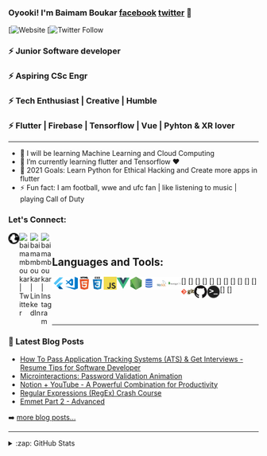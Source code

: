 ### Oyooki! I'm Baimam Boukar [facebook] [twitter] 👋

[![Website](https://google.dev/u/112078149833410470102)
[![Twitter Follow](https://twitter.com/baimamjj)

### ⚡ Junior Software developer

### ⚡ Aspiring CSc Engr

### ⚡ Tech Enthusiast | Creative | Humble

### ⚡ Flutter | Firebase | Tensorflow | Vue | Pyhton & XR lover

---

- 🔭 I will be learning Machine Learning and Cloud Computing
- 🌱 I’m currently learning flutter and Tensorflow ♥
- 🥅 2021 Goals: Learn Python for Ethical Hacking and Create more apps in flutter
- ⚡ Fun fact: I am football, wwe and ufc fan | like listening to music | playing Call of Duty

### Let's Connect:

[<img align="left" alt="baimamboukar.com" width="22px" src="https://raw.githubusercontent.com/iconic/open-iconic/master/svg/globe.svg" />][website]
[<img align="left" alt="baimamboukar | Twitter" width="22px" src="https://cdn.jsdelivr.net/npm/simple-icons@v3/icons/twitter.svg" />][twitter]
[<img align="left" alt="baimamboukar | LinkedIn" width="22px" src="https://cdn.jsdelivr.net/npm/simple-icons@v3/icons/linkedin.svg" />][linkedin]
[<img align="left" alt="baimamboukar | Instagram" width="22px" src="https://cdn.jsdelivr.net/npm/simple-icons@v3/icons/facebook.svg" />][facebook]

<br />

## Languages and Tools:

[<img align="left" alt="Visual Studio Code" width="26px" src="https://raw.githubusercontent.com/github/explore/80688e429a7d4ef2fca1e82350fe8e3517d3494d/topics/flutter/flutter.png" />]
[<img align="left" alt="Visual Studio Code" width="26px" src="https://raw.githubusercontent.com/github/explore/80688e429a7d4ef2fca1e82350fe8e3517d3494d/topics/visual-studio-code/visual-studio-code.png" />]
[<img align="left" alt="HTML5" width="26px" src="https://raw.githubusercontent.com/github/explore/80688e429a7d4ef2fca1e82350fe8e3517d3494d/topics/html/html.png" />]
[<img align="left" alt="CSS3" width="26px" src="https://raw.githubusercontent.com/github/explore/80688e429a7d4ef2fca1e82350fe8e3517d3494d/topics/css/css.png" />]
[<img align="left" alt="JavaScript" width="26px" src="https://raw.githubusercontent.com/github/explore/80688e429a7d4ef2fca1e82350fe8e3517d3494d/topics/javascript/javascript.png" />]
[<img align="left" alt="Vue" width="26px" src="https://raw.githubusercontent.com/github/explore/80688e429a7d4ef2fca1e82350fe8e3517d3494d/topics/vue/vue.png" />]
[<img align="left" alt="Node.js" width="26px" src="https://raw.githubusercontent.com/github/explore/80688e429a7d4ef2fca1e82350fe8e3517d3494d/topics/nodejs/nodejs.png" />]
[<img align="left" alt="SQL" width="26px" src="https://raw.githubusercontent.com/github/explore/80688e429a7d4ef2fca1e82350fe8e3517d3494d/topics/sql/sql.png" />]
[<img align="left" alt="MySQL" width="26px" src="https://raw.githubusercontent.com/github/explore/80688e429a7d4ef2fca1e82350fe8e3517d3494d/topics/mysql/mysql.png" />]
[<img align="left" alt="MongoDB" width="26px" src="https://raw.githubusercontent.com/github/explore/80688e429a7d4ef2fca1e82350fe8e3517d3494d/topics/mongodb/mongodb.png" />]
[<img align="left" alt="Git" width="26px" src="https://raw.githubusercontent.com/github/explore/80688e429a7d4ef2fca1e82350fe8e3517d3494d/topics/git/git.png" />]
[<img align="left" alt="GitHub" width="26px" src="https://raw.githubusercontent.com/github/explore/78df643247d429f6cc873026c0622819ad797942/topics/github/github.png" />]
[<img align="left" alt="Terminal" width="26px" src="https://raw.githubusercontent.com/github/explore/80688e429a7d4ef2fca1e82350fe8e3517d3494d/topics/terminal/terminal.png" />]

<br />
<br />

---

### 📕 Latest Blog Posts

<!-- BLOG-POST-LIST:START -->

- [How To Pass Application Tracking Systems (ATS) & Get Interviews - Resume Tips for Software Developer](https://dev.to/baimamboukar/how-to-pass-application-tracking-systems-ats-get-interviews-resume-tips-for-software-developer-4bmo)
- [Microinteractions: Password Validation Animation](https://dev.to/baimamboukar/microinteractions-password-validation-animation-5629)
- [Notion + YouTube - A Powerful Combination for Productivity](https://dev.to/baimamboukar/notion-youtube-a-powerful-combination-for-productivity-1def)
- [Regular Expressions (RegEx) Crash Course](https://dev.to/baimamboukar/regular-expressions-regex-crash-course-248n)
- [Emmet Part 2 - Advanced](https://dev.to/baimamboukar/emmet-part-2-advanced-4c65)
<!-- BLOG-POST-LIST:END -->

➡️ [more blog posts...](https://medium.com/baimamboukar)

---

<details>
  <summary>:zap: GitHub Stats</summary>

  <img align="left" alt="baimamboukar's GitHub Stats" src="https://github-readme-stats.baimamboukar.vercel.app/api?username=baimamboukar&show_icons=true&hide_border=true" />

</details>

[website]: https://google.dev/u/112078149833410470102
[twitter]: https://twitter.com/baimamjj
[linkedin]: https://www.linkedin.com/in/baimam-boukar-jean-jacques-693b251a0/
[facebook]: https://www.facebook.com/profile.php?id=100012660673544/
